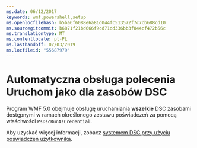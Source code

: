 ```yaml
---
ms.date: 06/12/2017
keywords: wmf,powershell,setup
ms.openlocfilehash: b5ba6f6088e6a81d044fc513572f7c7cb688cd10
ms.sourcegitcommit: b6871f21bd666f9cd71dd336bb3f844cf472b56c
ms.translationtype: MT
ms.contentlocale: pl-PL
ms.lasthandoff: 02/03/2019
ms.locfileid: "55687979"
---
```

# <a name="automatic-runas-support-for-dsc-resources"></a>Automatyczna obsługa polecenia Uruchom jako dla zasobów DSC

Program WMF 5.0 obejmuje obsługę uruchamiania **wszelkie** DSC zasobami dostępnymi w ramach określonego zestawu poświadczeń za pomocą właściwości `PsDscRunAsCredential`.

Aby uzyskać więcej informacji, zobacz [systemem DSC przy użyciu poświadczeń użytkownika](https://msdn.microsoft.com/powershell/dsc/runasuser).
